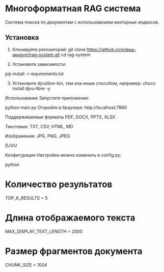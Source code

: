 # Многоформатная RAG система

Система поиска по документам с использованием векторных индексов.

## Установка

1. Клонируйте репозиторий:
git clone https://github.com/ваш-аккаунт/rag-system.git
cd rag-system

2. Установите зависимости:

pip install -r requirements.txt

3. Установите djvulibre-bin, тем или иным способом, например:
	choco install djvu-libre -y   
    
Использование
Запустите приложение:

python main.py
Откройте в браузере: http://localhost:7860

Поддерживаемые форматы
PDF, DOCX, PPTX, XLSX

Текстовые: TXT, CSV, HTML, MD

Изображения: JPG, PNG, JPEG

DJVU

Конфигурация
Настройки можно изменить в config.py:

python
# Количество результатов
TOP_K_RESULTS = 5

# Длина отображаемого текста
MAX_DISPLAY_TEXT_LENGTH = 2000

# Размер фрагментов документа
CHUNK_SIZE = 1024